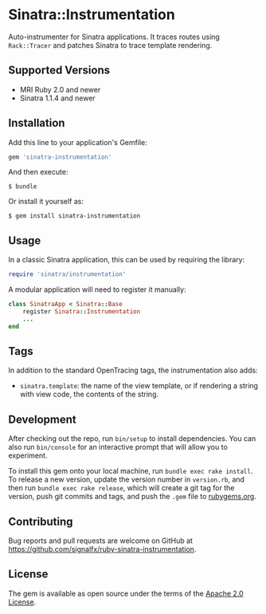 # Sinatra::Instrumentation

Auto-instrumenter for Sinatra applications. It traces routes using
`Rack::Tracer` and patches Sinatra to trace template rendering.

## Supported Versions

- MRI Ruby 2.0 and newer
- Sinatra 1.1.4 and newer

## Installation

Add this line to your application's Gemfile:

```ruby
gem 'sinatra-instrumentation'
```

And then execute:

    $ bundle

Or install it yourself as:

    $ gem install sinatra-instrumentation

## Usage

In a classic Sinatra application, this can be used by requiring the library:

```ruby
require 'sinatra/instrumentation'
```

A modular application will need to register it manually:

```ruby
class SinatraApp < Sinatra::Base
    register Sinatra::Instrumentation
    ...
end
```

## Tags

In addition to the standard OpenTracing tags, the instrumentation also adds:
- `sinatra.template`: the name of the view template, or if rendering a string with view code, the contents of the string.

## Development

After checking out the repo, run `bin/setup` to install dependencies. You can also run `bin/console` for an interactive prompt that will allow you to experiment.

To install this gem onto your local machine, run `bundle exec rake install`. To release a new version, update the version number in `version.rb`, and then run `bundle exec rake release`, which will create a git tag for the version, push git commits and tags, and push the `.gem` file to [rubygems.org](https://rubygems.org).

## Contributing

Bug reports and pull requests are welcome on GitHub at https://github.com/signalfx/ruby-sinatra-instrumentation.

## License

The gem is available as open source under the terms of the [Apache 2.0 License](https://opensource.org/licenses/Apache-2.0).
